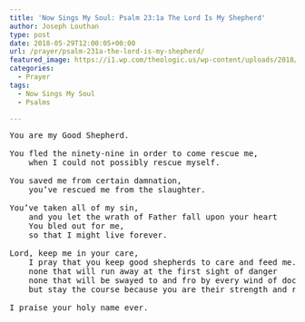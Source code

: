 ```yaml
---
title: 'Now Sings My Soul: Psalm 23:1a The Lord Is My Shepherd'
author: Joseph Louthan
type: post
date: 2018-05-29T12:00:05+00:00
url: /prayer/psalm-231a-the-lord-is-my-shepherd/
featured_image: https://i1.wp.com/theologic.us/wp-content/uploads/2018/05/celeb-shep-inset.jpg?resize=800%2C500
categories:
  - Prayer
tags:
  - Now Sings My Soul
  - Psalms

---
```

<pre>You are my Good Shepherd.

You fled the ninety-nine in order to come rescue me,
	when I could not possibly rescue myself.

You saved me from certain damnation,
	you’ve rescued me from the slaughter.

You’ve taken all of my sin,
	and you let the wrath of Father fall upon your heart
	You bled out for me,
	so that I might live forever.

Lord, keep me in your care,
	I pray that you keep good shepherds to care and feed me.
	none that will run away at the first sight of danger
	none that will be swayed to and fro by every wind of doctrine
	but stay the course because you are their strength and resolve.

I praise your holy name ever.</pre>